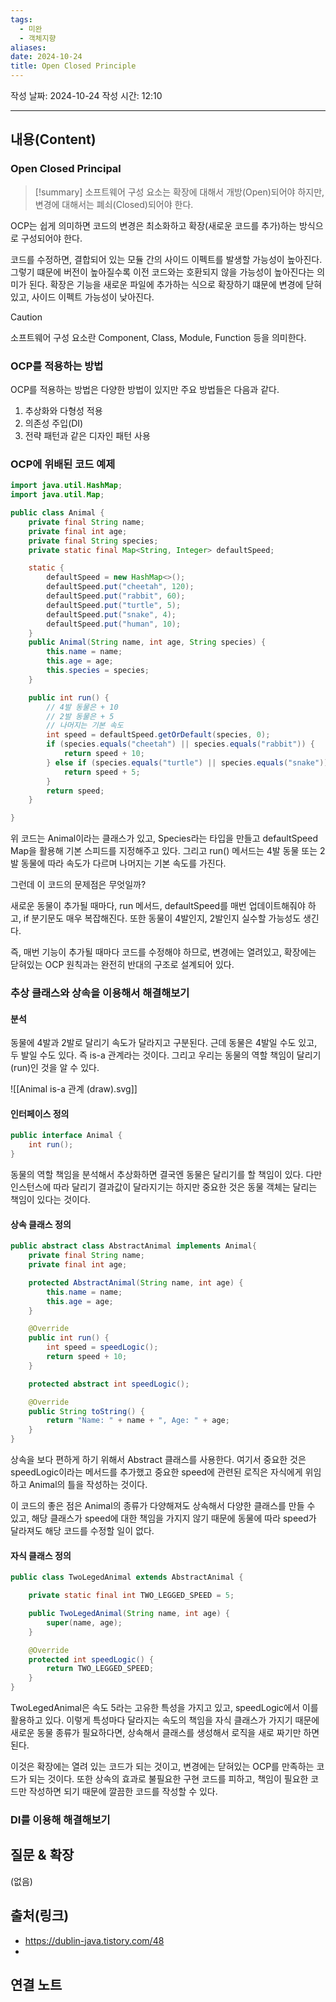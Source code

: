 ```yaml
---
tags:
  - 미완
  - 객체지향
aliases: 
date: 2024-10-24
title: Open Closed Principle
---
```

작성 날짜: 2024-10-24
작성 시간: 12:10


----
## 내용(Content)

### Open Closed Principal

>[!summary]
>소프트웨어 구성 요소는 확장에 대해서 개방(Open)되어야 하지만, 변경에 대해서는 폐쇠(Closed)되어야 한다. 

OCP는 쉽게 의미하면 코드의 변경은 최소화하고 확장(새로운 코드를 추가)하는 방식으로 구성되어야 한다.

코드를 수정하면, 결합되어 있는 모듈 간의 사이드 이펙트를 발생할 가능성이 높아진다. 그렇기 떄문에 버전이 높아질수록 이전 코드와는 호환되지 않을 가능성이 높아진다는 의미가 된다. 확장은 기능을 새로운 파일에 추가하는 식으로 확장하기 떄문에 변경에 닫혀있고, 사이드 이펙트 가능성이 낮아진다.

>[!caution]
>소프트웨어 구성 요소란 Component, Class, Module, Function 등을 의미한다. 

### OCP를 적용하는 방법

OCP를 적용하는 방법은 다양한 방법이 있지만 주요 방법들은 다음과 같다.

1. 추상화와 다형성 적용
2. 의존성 주입(DI)
3. 전략 패턴과 같은 디자인 패턴 사용


### OCP에 위배된 코드 예제

```java
import java.util.HashMap;
import java.util.Map;

public class Animal {
    private final String name;
    private final int age;
    private final String species;
    private static final Map<String, Integer> defaultSpeed;

    static {
        defaultSpeed = new HashMap<>();
        defaultSpeed.put("cheetah", 120);
        defaultSpeed.put("rabbit", 60);
        defaultSpeed.put("turtle", 5);
        defaultSpeed.put("snake", 4);
        defaultSpeed.put("human", 10);
    }
    public Animal(String name, int age, String species) {
        this.name = name;
        this.age = age;
        this.species = species;
    }

    public int run() {
        // 4발 동물은 + 10
        // 2발 동물은 + 5
        // 나머지는 기본 속도
        int speed = defaultSpeed.getOrDefault(species, 0);
        if (species.equals("cheetah") || species.equals("rabbit")) {
            return speed + 10;
        } else if (species.equals("turtle") || species.equals("snake")) {
            return speed + 5;
        }
        return speed;
    }

}
```

위 코드는 Animal이라는 클래스가 있고, Species라는 타입을 만들고 defaultSpeed Map을 활용해 기본 스피드를 지정해주고 있다. 그리고 run() 메서드는 4발 동물 또는 2발 동물에 따라 속도가 다르며 나머지는 기본 속도를 가진다.

그런데 이 코드의 문제점은 무엇일까?

새로운 동물이 추가될 때마다, run 메서드, defaultSpeed를 매번 업데이트해줘야 하고, if 분기문도 매우 복잡해진다. 또한 동물이 4발인지, 2발인지 실수할 가능성도 생긴다.

즉, 매번 기능이 추가될 때마다 코드를 수정해야 하므로, 변경에는 열려있고, 확장에는 닫혀있는 OCP 원칙과는 완전히 반대의 구조로 설계되어 있다.

### 추상 클래스와 상속을 이용해서 해결해보기

#### 분석

동물에 4발과 2발로 달리기 속도가 달라지고 구분된다. 근데 동물은 4발일 수도 있고, 두 발일 수도 있다. 즉 is-a 관계라는 것이다. 그리고 우리는 동물의 역할 책임이 달리기(run)인 것을 알 수 있다.

![[Animal is-a 관계 (draw).svg]]

#### 인터페이스 정의 

```java
public interface Animal {
    int run();
}

```

동물의 역할 책임을 분석해서 추상화하면 결국엔 동물은 달리기를 할 책임이 있다. 다만 인스턴스에 따라 달리기 결과값이 달라지기는 하지만 중요한 것은 동물 객체는 달리는 책임이 있다는 것이다.

#### 상속 클래스 정의

```java
public abstract class AbstractAnimal implements Animal{
    private final String name;
    private final int age;

    protected AbstractAnimal(String name, int age) {
        this.name = name;
        this.age = age;
    }

    @Override
    public int run() {
        int speed = speedLogic();
        return speed + 10;
    }

    protected abstract int speedLogic();

    @Override
    public String toString() {
        return "Name: " + name + ", Age: " + age;
    }
}
```

상속을 보다 편하게 하기 위해서 Abstract 클래스를 사용한다. 여기서 중요한 것은 speedLogic이라는 메서드를 추가했고 중요한 speed에 관련된 로직은 자식에게 위임하고 Animal의 틀을 작성하는 것이다.

이 코드의 좋은 점은 Animal의 종류가 다양해져도 상속해서 다양한 클래스를 만들 수 있고, 해당 클래스가 speed에 대한 책임을 가지지 않기 때문에 동물에 따라 speed가 달라져도 해당 코드를 수정할 일이 없다.

#### 자식 클래스 정의 

```java 두 발 클래스 정의
public class TwoLegedAnimal extends AbstractAnimal {

    private static final int TWO_LEGGED_SPEED = 5;

    public TwoLegedAnimal(String name, int age) {
        super(name, age);
    }

    @Override
    protected int speedLogic() {
        return TWO_LEGGED_SPEED;
    }
}

```

TwoLegedAnimal은 속도 5라는 고유한 특성을 가지고 있고, speedLogic에서 이를 활용하고 있다. 이렇게 특성마다 달라지는 속도의 책임을 자식 클래스가 가지기 때문에 새로운 동물 종류가 필요하다면, 상속해서 클래스를 생성해서 로직을 새로 짜기만 하면 된다.

이것은 확장에는 열려 있는 코드가 되는 것이고, 변경에는 닫혀있는 OCP를 만족하는 코드가 되는 것이다. 또한 상속의 효과로 불필요한 구현 코드를 피하고, 책임이 필요한 코드만 작성하면 되기 때문에 깔끔한 코드를 작성할 수 있다.

### DI를 이용해 해결해보기




## 질문 & 확장

(없음)

## 출처(링크)

- https://dublin-java.tistory.com/48
- 
## 연결 노트










